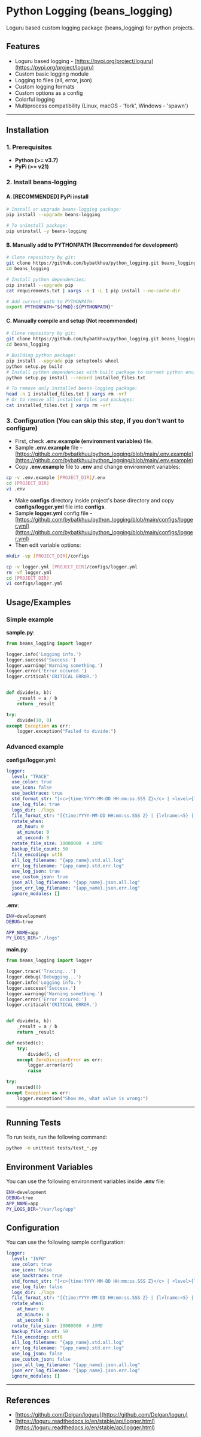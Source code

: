 # Python Logging (beans_logging)

Loguru based custom logging package (beans_logging) for python projects.

## Features

* Loguru based logging - [https://pypi.org/project/loguru](https://pypi.org/project/loguru)
* Custom basic logging module
* Logging to files (all, error, json)
* Custom logging formats
* Custom options as a config
* Colorful logging
* Multiprocess compatibility (Linux, macOS - 'fork', Windows - 'spawn')

---

## Installation

### 1. Prerequisites

* **Python (>= v3.7)**
* **PyPi (>= v21)**

### 2. Install beans-logging

#### A. [RECOMMENDED] PyPi install

```sh
# Install or upgrade beans-logging package:
pip install --upgrade beans-logging

# To uninstall package:
pip uninstall -y beans-logging
```

#### B. Manually add to PYTHONPATH (Recommended for development)

```sh
# Clone repository by git:
git clone https://github.com/bybatkhuu/python_logging.git beans_logging
cd beans_logging

# Install python dependencies:
pip install --upgrade pip
cat requirements.txt | xargs -n 1 -L 1 pip install --no-cache-dir

# Add current path to PYTHONPATH:
export PYTHONPATH="${PWD}:${PYTHONPATH}"
```

#### C. Manually compile and setup (Not recommended)

```sh
# Clone repository by git:
git clone https://github.com/bybatkhuu/python_logging.git beans_logging
cd beans_logging

# Building python package:
pip install --upgrade pip setuptools wheel
python setup.py build
# Install python dependencies with built package to current python environment:
python setup.py install --record installed_files.txt

# To remove only installed beans-logging package:
head -n 1 installed_files.txt | xargs rm -vrf
# Or to remove all installed files and packages:
cat installed_files.txt | xargs rm -vrf
```

### 3. Configuration (You can skip this step, if you don't want to configure)

* First, check **.env.example (environment variables)** file.
* Sample **.env.example** file - [https://github.com/bybatkhuu/python_logging/blob/main/.env.example](https://github.com/bybatkhuu/python_logging/blob/main/.env.example)
* Copy **.env.example** file to **.env** and change environment variables:

```sh
cp -v .env.example [PROJECT_DIR]/.env
cd [PROJECT_DIR]
vi .env
```

* Make **configs** directory inside project's base directory and copy **configs/logger.yml** file into **configs**.
* Sample **logger.yml** config file - [https://github.com/bybatkhuu/python_logging/blob/main/configs/logger.yml](https://github.com/bybatkhuu/python_logging/blob/main/configs/logger.yml)
* Then edit variable options:

```sh
mkdir -vp [PROJECT_DIR]/configs

cp -v logger.yml [PROJECT_DIR]/configs/logger.yml
rm -vf logger.yml
cd [PROJECT_DIR]
vi configs/logger.yml
```

## Usage/Examples

### Simple example

**sample.py**:

```python
from beans_logging import logger

logger.info('Logging info.')
logger.success('Success.')
logger.warning('Warning something.')
logger.error('Error occured.')
logger.critical('CRITICAL ERROR.')


def divide(a, b):
    _result = a / b
    return _result

try:
    divide(10, 0)
except Exception as err:
    logger.exception("Failed to divide:")
```

### Advanced example

**configs/logger.yml**:

```yaml
logger:
  level: "TRACE"
  use_color: true
  use_icon: false
  use_backtrace: true
  std_format_str: "[<c>{time:YYYY-MM-DD HH:mm:ss.SSS Z}</c> | <level>{lvlname:<5}</level> | <w>{file}</w>:<w>{line}</w>]: <level>{message}</level>"
  use_log_file: true
  logs_dir: ./logs
  file_format_str: "[{time:YYYY-MM-DD HH:mm:ss.SSS Z} | {lvlname:<5} | {file}:{line}]: {message}"
  rotate_when:
    at_hour: 0
    at_minute: 0
    at_second: 0
  rotate_file_size: 10000000  # 10MB
  backup_file_count: 50
  file_encoding: utf8
  all_log_filename: "{app_name}.std.all.log"
  err_log_filename: "{app_name}.std.err.log"
  use_log_json: true
  use_custom_json: true
  json_all_log_filename: "{app_name}.json.all.log"
  json_err_log_filename: "{app_name}.json.err.log"
  ignore_modules: []
```

**.env**:

```sh
ENV=development
DEBUG=true

APP_NAME=app
PY_LOGS_DIR="./logs"
```

**main.py**:

```python
from beans_logging import logger

logger.trace('Tracing...')
logger.debug('Debugging...')
logger.info('Logging info.')
logger.success('Success.')
logger.warning('Warning something.')
logger.error('Error occured.')
logger.critical('CRITICAL ERROR.')


def divide(a, b):
    _result = a / b
    return _result

def nested(c):
    try:
        divide(5, c)
    except ZeroDivisionError as err:
        logger.error(err)
        raise

try:
    nested(0)
except Exception as err:
    logger.exception("Show me, what value is wrong:")
```

---

## Running Tests

To run tests, run the following command:

```sh
python -m unittest tests/test_*.py
```

## Environment Variables

You can use the following environment variables inside **.env** file:

```sh
ENV=development
DEBUG=true
APP_NAME=app
PY_LOGS_DIR="/var/log/app"
```

## Configuration

You can use the following sample configuration:

```yaml
logger:
  level: "INFO"
  use_color: true
  use_icon: false
  use_backtrace: true
  std_format_str: "[<c>{time:YYYY-MM-DD HH:mm:ss.SSS Z}</c> | <level>{lvlname:<5}</level> | <w>{file}</w>:<w>{line}</w>]: <level>{message}</level>"
  use_log_file: false
  logs_dir: ./logs
  file_format_str: "[{time:YYYY-MM-DD HH:mm:ss.SSS Z} | {lvlname:<5} | {file}:{line}]: {message}"
  rotate_when:
    at_hour: 0
    at_minute: 0
    at_second: 0
  rotate_file_size: 10000000  # 10MB
  backup_file_count: 50
  file_encoding: utf8
  all_log_filename: "{app_name}.std.all.log"
  err_log_filename: "{app_name}.std.err.log"
  use_log_json: false
  use_custom_json: false
  json_all_log_filename: "{app_name}.json.all.log"
  json_err_log_filename: "{app_name}.json.err.log"
  ignore_modules: []
```

---

## References

* [https://github.com/Delgan/loguru](https://github.com/Delgan/loguru)
* [https://loguru.readthedocs.io/en/stable/api/logger.html](https://loguru.readthedocs.io/en/stable/api/logger.html)
